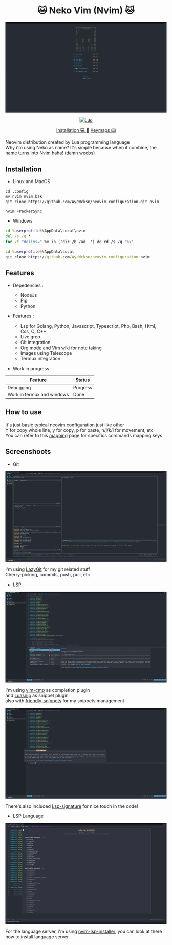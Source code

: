 <h1 align="center">🐱 Neko Vim (Nvim) 🐱</h1>


<img src="./images/Dashboard.png" align="center"></img>

<div align="center">

[![Lua](https://img.shields.io/badge/Made%20with%20Lua-blueviolet.svg?style=for-the-badge&logo=lua)](https://lua.org)

</div>

<div align="center">
 <a href="https://github.com/AyaWcksn/Neko-Vim/tree/master#installation"> Installation 💻 </a>
 <span>  </span>
 <a href="https://github.com/AyaWcksn/Neko-Vim/blob/master/docs/KEYMAPS.md"> Keymaps ⌨️ </a>
</div>

Neovim distribution created by Lua programming language  
Why i'm using Neko as name? It's simple because when it combine, the name turns into Nvim haha! (damn weebs)

## Installation

- Linux and MacOS 
  
``` shell
cd .config  
mv nvim nvim.bak  
git clone https://github.com/AyaWcksn/neovim-configuration.git nvim
```

``` shell
nvim +PackerSync
```

- Windows
   
``` cmd
cd %userprofile%\AppData\Local\nvim
del /s /q *
for /f "delims=" %x in ('dir /b /ad .') do rd /s /q "%x"
```

``` cmd
cd %userprofile%\AppData\Local
git clone https://github.com/AyaWcksn/neovim-configuration nvim
```

## Features

- Depedencies :
  - NodeJs 
  - Pip
  - Python

- Features :
  - Lsp for Golang, Python, Javascript, Typescript, Php, Bash, Html, Css, C, C++
  - Live grep
  - Git integration 
  - Org mode and Vim wiki for note taking
  - Images using Telescope
  - Termux integration

- Work in progress
 
| Feature                    | Status   |
|----------------------------|----------|
| Debugging                  | Progress |
| Work in termux and windows | Done     |

## How to use 

It's just basic typical neovim configuration just like other  
Y for copy whole line, y for copy, p for paste, h/j/k/l for movement, etc  
You can refer to this [mapping](./docs/KEYMAPS.md) page for specifics commands mapping keys  

## Screenshoots

- Git

<img src="./images/LazyGit.png" align="center"></img>

I'm using [LazyGit](https://github.com/jesseduffield/lazygit) for my git related stuff  
Cherry-picking, commits, push, pull, etc

- LSP

<img src="./images/Autocompletion.png" align="center"></img>

I'm using [vim-cmp](https://github.com/hrsh7th/nvim-cmp) as completion plugin  
and [Luasnip](https://github.com/L3MON4D3/LuaSnip) as snippet plugin  
also with [friendly-snippets](https://github.com/rafamadriz/friendly-snippets) for my snippets management

<img src="./images/Signature.png" align="center"></img>

There's also included [Lsp-signature](https://github.com/ray-x/lsp_signature.nvim) for nice touch in the code!

- LSP Language
 
<img src="./images/lsp-installer.png" align="center"></img>

For the language server, i'm using [nvim-lsp-installer](https://github.com/williamboman/nvim-lsp-installer), you can look at there how to install language server
